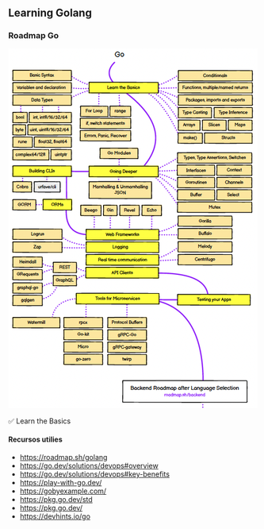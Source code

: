 ## Learning Golang

### Roadmap Go
![](./Roadmap-go.png)

:white_check_mark: Learn the Basics

#### Recursos utilies

- https://roadmap.sh/golang
- https://go.dev/solutions/devops#overview
- https://go.dev/solutions/devops#key-benefits
- https://play-with-go.dev/
- https://gobyexample.com/
- https://pkg.go.dev/std
- https://pkg.go.dev/
- https://devhints.io/go